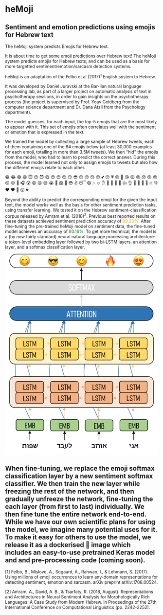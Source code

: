 # heMoji

## Sentiment and emotion predictions using emojis for Hebrew text



The heMoji system predicts Emojis for Hebrew text.

It is about time to get some emoji predictions over Hebrew text! The heMoji system predicts emojis for Hebrew texts, and can be used as a basis for more targetted sentiment/emotion/sarcasm detection systems.

heMoji is an adaptation of the Felbo et al (2017)<sup>1</sup> English system to Hebrew.

It was developed by Daniel Juravski at the Bar-Ilan natural language processing lab, as part of a larger project on automatic analysis of text in psychotherapy sessions, in order to gain insights on the psychotherapy process (the project is supervised by Prof. Yoav Goldberg from the computer science department and Dr. Dana Atzil from the Psychology department).

The model guesses, for each input, the top-5 emojis that are the most likely to appear with it. This set of emojis often correlates well with the sentiment or emotion that is expressed in the text.

We trained the model by collecting a large sample of Hebrew tweets, each of them containing one of the 64 emojis below (at least 30,000 examples for each emoji, totalling in more than 3.5M tweets). We then "hid" the emojis from the model, who had to learn to predict the correct answer. During this process, the model learned not only to assign emojis to tweets but also how the different emojis relate to each other.

😁 😂 😅 😄 😇 😉 😈 😋 😊 😍 😌 😏 😎 😑 😐 😓 😒 💕 😔 💗 😖 💙 😘 😝 😜 😞 😡 😣 😢 😥 😤 🎧 😰 😩 😫 😪 😭 💜 😱 🎉 😳 ✌ 😴 😷 🎶 ☺ ✋ 👊 🙈 👋 🙊 👍 👌 🙏 🙌 💋 👏 🔥 👎 ♥ ❤ 💪 😕 💔

Beyond the ability to predict the corresponding emoji for the given the input text, the model works well as the basis for other sentiment prediction tasks, using transfer learning. We tested it on the Hebrew sentiment-classification corpus released by Amram et al. (2018)<sup>2</sup>. Previous best reported results on these datasets achieved sentiment prediction accuracy of <span style="color: orange">89.20%</span>. After fine-tuning the pre-trained heMoji model on sentiment data, the fine-tuned model achieves an accuracy of <span style="color: green">93.16%</span>.
To get more technical, the model is a (by now fairly standard) neural natural language processing architecture: a token-level embedding layer followed by two bi-LSTM layers, an attention layer, and a softmax classification layer.


![](fe/arch.png)

When fine-tuning, we replace the emoji softmax classification layer by a new sentiment softmax classifier. We then train the new layer while freezing the rest of the network, and then gradually unfreeze the network, fine-tuning the each layer (from first to last) individually. We then fine tune the entire network end-to-end.
While we have our own scientific plans for using the model, we imagine many potential uses for it. To make it easy for others to use the model, we release it as a dockerised 🐋 image which includes an easy-to-use pretrained Keras model and and pre-processing code (coming soon).
---
[1] Felbo, B., Mislove, A., Sogaard, A., Rahwan, I., & Lehmann, S. (2017). Using millions of emoji occurrences to learn any-domain representations for detecting sentiment, emotion and sarcasm. arXiv preprint arXiv:1708.00524.

[2] Amram, A., David, A. B., & Tsarfaty, R. (2018, August). Representations and Architectures in Neural Sentiment Analysis for Morphologically Rich Languages: A Case Study from Modern Hebrew. In Proceedings of the 27th International Conference on Computational Linguistics (pp. 2242-2252).